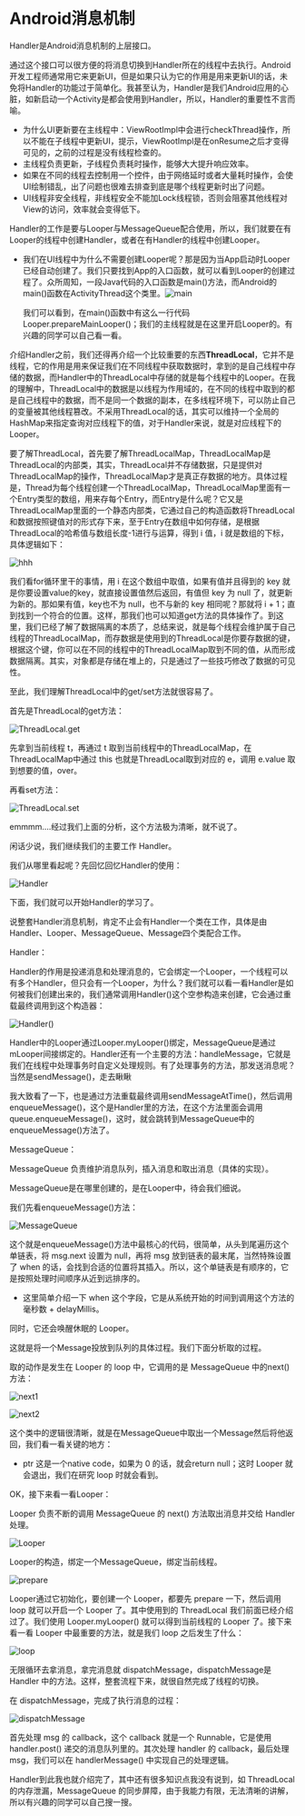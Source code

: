 # Android消息机制

Handler是Android消息机制的上层接口。

通过这个接口可以很方便的将消息切换到Handler所在的线程中去执行。Android开发工程师通常用它来更新UI，但是如果只认为它的作用是用来更新UI的话，未免将Handler的功能过于简单化。我甚至认为，Handler是我们Android应用的心脏，如新启动一个Activity是都会使用到Handler，所以，Handler的重要性不言而喻。

* 为什么UI更新要在主线程中：ViewRootImpl中会进行checkThread操作，所以不能在子线程中更新UI，提示，ViewRootImpl是在onResume之后才变得可见的，之前的过程是没有线程检查的。
* 主线程负责更新，子线程负责耗时操作，能够大大提升响应效率。
* 如果在不同的线程去控制用一个控件，由于网络延时或者大量耗时操作，会使UI绘制错乱，出了问题也很难去排查到底是哪个线程更新时出了问题。
* UI线程非安全线程，非线程安全不能加Lock线程锁，否则会阻塞其他线程对View的访问，效率就会变得低下。

Handler的工作是要与Looper与MessageQueue配合使用，所以，我们就要在有Looper的线程中创建Handler，或者在有Handler的线程中创建Looper。

* 我们在UI线程中为什么不需要创建Looper呢？那是因为当App启动时Looper已经自动创建了。我们只要找到App的入口函数，就可以看到Looper的创建过程了。众所周知，一段Java代码的入口函数是main()方法，而Android的main()函数在ActivityThread这个类里。![main](C:\Users\wlk\Desktop\扔物线\picture\main.png)

  我们可以看到，在main()函数中有这么一行代码Looper.prepareMainLooper()；我们的主线程就是在这里开启Looper的。有兴趣的同学可以自己看一看。

介绍Handler之前，我们还得再介绍一个比较重要的东西**ThreadLocal**，它并不是线程，它的作用是用来保证我们在不同线程中获取数据时，拿到的是自己线程中存储的数据，而Handler中的ThreadLocal中存储的就是每个线程中的Looper。在我的理解中，ThreadLocal中的数据是以线程为作用域的，在不同的线程中取到的都是自己线程中的数据，而不是同一个数据的副本，在多线程环境下，可以防止自己的变量被其他线程篡改。不采用ThreadLocal的话，其实可以维持一个全局的HashMap来指定查询对应线程下的值，对于Handler来说，就是对应线程下的Looper。

要了解ThreadLocal，首先要了解ThreadLocalMap，ThreadLocalMap是ThreadLocal的内部类，其实，ThreadLocal并不存储数据，只是提供对ThreadLocalMap的操作，ThreadLocalMap才是真正存数据的地方。具体过程是，Thread为每个线程创建一个ThreadLocalMap，ThreadLocalMap里面有一个Entry类型的数组，用来存每个Entry，而Entry是什么呢？它又是ThreadLocalMap里面的一个静态内部类，它通过自己的构造函数将ThreadLocal和数据按照键值对的形式存下来，至于Entry在数组中如何存储，是根据ThreadLocal的哈希值与数组长度-1进行与运算，得到 i 值，i 就是数组的下标，具体逻辑如下：

![hhh](C:\Users\wlk\Desktop\扔物线\picture\hhh.png)

我们看for循环里干的事情，用 i 在这个数组中取值，如果有值并且得到的 key 就是你要设置value的key，就直接设置值然后返回，有值但 key 为 null 了，就更新为新的。那如果有值，key也不为 null，也不与新的 key 相同呢？那就将 i + 1；直到找到一个符合的位置。这样，那我们也可以知道get方法的具体操作了。到这里，我们已经了解了数据隔离的本质了，总结来说，就是每个线程会维护属于自己线程的ThreadLocalMap，而存数据是使用到的ThreadLocal是你要存数据的键，根据这个键，你可以在不同的线程中的ThreadLocalMap取到不同的值，从而形成数据隔离。其实，对象都是存储在堆上的，只是通过了一些技巧修改了数据的可见性。

至此，我们理解ThreadLocal中的get/set方法就很容易了。

首先是ThreadLocal的get方法：

![ThreadLocal.get](C:\Users\wlk\Desktop\扔物线\picture\ThreadLocal.get.png)

先拿到当前线程 t，再通过 t 取到当前线程中的ThreadLocalMap，在ThreadLocalMap中通过 this 也就是ThreadLocal取到对应的 e，调用 e.value 取到想要的值，over。

再看set方法：

![ThreadLocal.set](C:\Users\wlk\Desktop\扔物线\picture\ThreadLocal.set.png)

emmmm....经过我们上面的分析，这个方法极为清晰，就不说了。

闲话少说，我们继续我们的主要工作 Handler。

我们从哪里看起呢？先回忆回忆Handler的使用：

![Handler](C:\Users\wlk\Desktop\扔物线\picture\Handler.png)

下面，我们就可以开始Handler的学习了。

说整套Handler消息机制，肯定不止会有Handler一个类在工作，具体是由Handler、Looper、MessageQueue、Message四个类配合工作。

Handler：

Handler的作用是投递消息和处理消息的，它会绑定一个Looper，一个线程可以有多个Handler，但只会有一个Looper，为什么？我们就可以看一看Handler是如何被我们创建出来的，我们通常调用Handler()这个空参构造来创建，它会通过重载最终调用到这个构造器：

![Handler()](C:\Users\wlk\Desktop\扔物线\picture\Handler().png)

Handler中的Looper通过Looper.myLooper()绑定，MessageQueue是通过mLooper间接绑定的。Handler还有一个主要的方法：handleMessage，它就是我们在线程中处理事务时自定义处理规则。有了处理事务的方法，那发送消息呢？当然是sendMessage()，走去瞅瞅

我大致看了一下，也是通过方法重载最终调用sendMessageAtTime()，然后调用enqueueMessage()，这个是Handler里的方法，在这个方法里面会调用queue.enqueueMessage()，这时，就会跳转到MessageQueue中的enqueueMessage()方法了。

MessageQueue：

MessageQueue 负责维护消息队列，插入消息和取出消息（具体的实现）。

MessageQueue是在哪里创建的，是在Looper中，待会我们细说。

我们先看enqueueMessage()方法：

![MessageQueue](C:\Users\wlk\Desktop\扔物线\picture\MessageQueue.png)

这个就是enqueueMessage()方法中最核心的代码，很简单，从头到尾遍历这个单链表，将 msg.next 设置为 null，再将 msg 放到链表的最末尾，当然特殊设置了 when 的话，会找到合适的位置将其插入。所以，这个单链表是有顺序的，它是按照处理时间顺序从近到远排序的。

* 这里简单介绍一下 when 这个字段，它是从系统开始的时间到调用这个方法的毫秒数 + delayMillis。

同时，它还会唤醒休眠的 Looper。

这就是将一个Message投放到队列的具体过程。我们下面分析取的过程。

取的动作是发生在 Looper 的 loop 中，它调用的是 MessageQueue 中的next()方法：

![next1](C:\Users\wlk\Desktop\扔物线\picture\next1.png)

![next2](C:\Users\wlk\Desktop\扔物线\picture\next2.png)

这个类中的逻辑很清晰，就是在MessageQueue中取出一个Message然后将他返回，我们看一看关键的地方：

* ptr 这是一个native code，如果为 0 的话，就会return null；这时 Looper 就会退出，我们在研究 loop 时就会看到。

OK，接下来看一看Looper：

Looper 负责不断的调用 MessageQueue 的 next() 方法取出消息并交给 Handler 处理。

![Looper](C:\Users\wlk\Desktop\扔物线\picture\Looper.png)

Looper的构造，绑定一个MessageQueue，绑定当前线程。

![prepare](C:\Users\wlk\Desktop\扔物线\picture\prepare.png)

Looper通过它初始化，要创建一个 Looper，都要先 prepare 一下，然后调用 loop 就可以开启一个 Looper 了。其中使用到的 ThreadLocal 我们前面已经介绍过了。我们使用 Looper.myLooper() 就可以得到当前线程的 Looper 了。接下来看一看 Looper 中最重要的方法，就是我们 loop 之后发生了什么：

![loop](C:\Users\wlk\Desktop\扔物线\picture\loop.png)

无限循环去拿消息，拿完消息就 dispatchMessage，dispatchMessage是 Handler 中的方法。这样，整套流程下来，就很自然完成了线程的切换。

在 dispatchMessage，完成了执行消息的过程：

![dispatchMessage](C:\Users\wlk\Desktop\扔物线\picture\dispatchMessage.png)

首先处理 msg 的 callback，这个 callback 就是一个 Runnable，它是使用 handler.post() 递交的消息队列里的。其次处理 handler 的 callback，最后处理 msg，我们可以在 handlerMessage() 中实现自己的处理逻辑。

Handler到此我也就介绍完了，其中还有很多知识点我没有说到，如 ThreadLocal 的内存泄漏，MessageQueue 的同步屏障，由于我能力有限，无法清晰的讲解，所以有兴趣的同学可以自己搜一搜。
